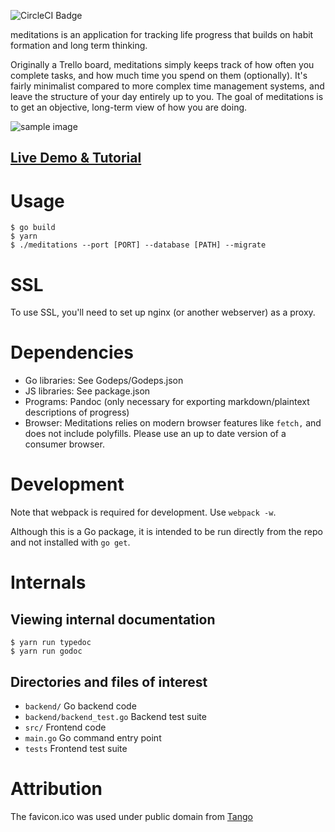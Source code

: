 ![CircleCI Badge](https://circleci.com/gh/ioddly/meditations.png?circle-token=:circle-token&style=shield)

meditations is an application for tracking life progress that builds on habit formation and long term thinking.

Originally a Trello board, meditations simply keeps track of how often you complete tasks, and how much time you spend
on them (optionally). It's fairly minimalist compared to more complex time management systems, and leave the structure
of your day entirely up to you. The goal of meditations is to get an objective, long-term view of how you are doing.

![sample image](http://i.imgur.com/msy5Wnc.png)

## [Live Demo & Tutorial](http://meditations.ioddly.com)

# Usage

    $ go build
    $ yarn
    $ ./meditations --port [PORT] --database [PATH] --migrate 

# SSL

To use SSL, you'll need to set up nginx (or another webserver) as a proxy. 

# Dependencies

- Go libraries: See Godeps/Godeps.json
- JS libraries: See package.json
- Programs: Pandoc (only necessary for exporting markdown/plaintext descriptions of progress)
- Browser: Meditations relies on modern browser features like `fetch,` and does not include polyfills. Please use an up to date version of a consumer browser.

# Development

Note that webpack is required for development. Use `webpack -w`.

Although this is a Go package, it is intended to be run directly from the repo and not installed with `go get`.

# Internals

## Viewing internal documentation

    $ yarn run typedoc
    $ yarn run godoc

## Directories and files of interest

- `backend/` Go backend code
- `backend/backend_test.go` Backend test suite
- `src/` Frontend code
- `main.go` Go command entry point
- `tests` Frontend test suite

# Attribution

The favicon.ico was used under public domain from [Tango](http://tango.freedesktop.org)
